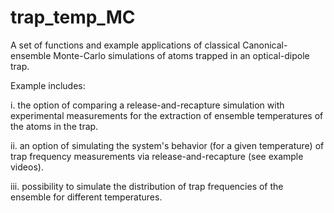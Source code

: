 # trap_temp_MC

A set of functions and example applications of classical Canonical-ensemble Monte-Carlo simulations of atoms trapped in an optical-dipole trap.

Example includes:

  i. the option of comparing a release-and-recapture simulation with experimental measurements for the extraction of ensemble temperatures of the atoms in the trap.

 ii. an option of simulating the system's behavior (for a given temperature) of trap frequency measurements via release-and-recapture (see example videos).

iii. possibility to simulate the distribution of trap frequencies of the ensemble for different temperatures. 
